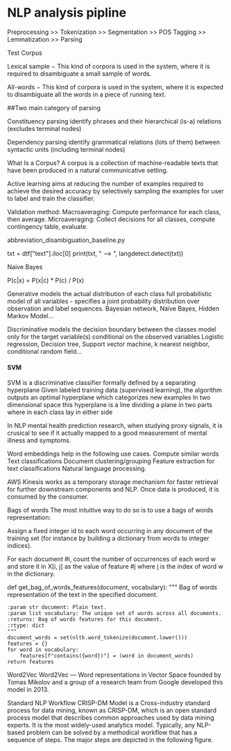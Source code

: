 # NLP analysis pipline

Preprocessing >> Tokenization >> Segmentation >> POS Tagging >> Lemmatization >> Parsing

Test Corpus

Lexical sample − This kind of corpora is used in the system, where it is required to disambiguate a small sample of words.

All-words − This kind of corpora is used in the system, where it is expected to disambiguate all the words in a piece of running text.

##Two main category of parsing

Constituency parsing
identify phrases and their hierarchical (is-a) relations (excludes terminal nodes)

Dependency parsing
identify grammatical relations (lots of them) between syntactic units (including terminal nodes)

What Is a Corpus?
A corpus is a collection of machine-readable texts that have been produced in a natural communicative setting. 

Active learning aims at reducing the number of examples required to achieve the desired accuracy by selectively sampling the examples for user to label and train the classifier.

Validation method:
Macroaveraging: Compute performance for each class, then average.
Microaveraging: Collect decisions for all classes, compute contingency table, evaluate.

abbreviation_disambiguation_baseline.py

txt = dtf["text"].iloc[0]
print(txt, " --> ", langdetect.detect(txt))

Naive Bayes

P(c|x) = P(x|c) * P(c) / P(x)

Generative
models the actual distribution of each class
full probabilistic model of all variables - specifies a joint probability distribution over observation and label sequences. 
Bayesian network, Naïve Bayes, Hidden Markov Model…

Discriminative
models the decision boundary between the classes
model only for the target variable(s) conditional on the observed variables
Logistic regression, Decision tree, Support vector machine, k nearest neighbor, conditional random field…

#### SVM
SVM is a discriminative classifier formally defined by a separating hyperplane
Given labeled training data (supervised learning), the algorithm outputs an optimal hyperplane which categorizes new examples
In two dimensional space this hyperplane is a line dividing a plane in two parts where in each class lay in either side

In NLP mental health prediction research, when studying proxy signals, it is crusical to see if it actually mapped to a good measurement of mental illness and symptoms.

Word embeddings help in the following use cases.
Compute similar words
Text classifications
Document clustering/grouping
Feature extraction for text classifications
Natural language processing.

AWS Kinesis works as a temporary storage mechanism for faster retrieval for further downstream components and NLP. Once data is produced, it is consumed by the consumer. 

Bags of words
The most intuitive way to do so is to use a bags of words representation:

Assign a fixed integer id to each word occurring in any document of the training set (for instance by building a dictionary from words to integer indices).

For each document #i, count the number of occurrences of each word w and store it in X[i, j] as the value of feature #j where j is the index of word w in the dictionary.

def get_bag_of_words_features(document, vocabulary):
    """
    Bag of words representation of the text in the specified document.

    :param str document: Plain text.
    :param list vocabulary: The unique set of words across all documents.
    :returns: Bag of words features for this document.
    :rtype: dict
    """
    document_words = set(nltk.word_tokenize(document.lower()))
    features = {}
    for word in vocabulary:
        features[f"contains({word})"] = (word in document_words)
    return features
    
Word2Vec
Word2Vec — Word representations in Vector Space founded by Tomas Mikolov and a group of a research team from Google developed this model in 2013.

Standard NLP Workflow
CRISP-DM Model is a Cross-industry standard process for data mining, known as CRISP-DM, which is an open standard process model that describes common approaches used by data mining experts. It is the most widely-used analytics model. Typically, any NLP-based problem can be solved by a methodical workflow that has a sequence of steps. The major steps are depicted in the following figure.
